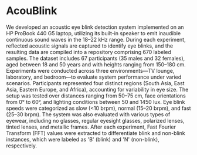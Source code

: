 # AcouBlink
We developed an acoustic eye blink detection system implemented on an HP ProBook 440 G5 laptop, utilizing its built-in speaker to emit inaudible continuous sound waves in the 18–22 kHz range. During each experiment, reflected acoustic signals are captured to identify eye blinks, and the resulting data are compiled into a repository comprising 670 labeled samples. The dataset includes 67 participants (35 males and 32 females), aged between 18 and 50 years and with heights ranging from 150–180 cm. Experiments were conducted across three environments—TV lounge, laboratory, and bedroom—to evaluate system performance under varied scenarios. Participants represented four distinct regions (South Asia, East Asia, Eastern Europe, and Africa), accounting for variability in eye size. The setup was tested over distances ranging from 50–75 cm, face orientations from 0° to 60°, and lighting conditions between 50 and 1450 lux. Eye blink speeds were categorized as slow (<10 brpm), normal (15–20 brpm), and fast (25–30 brpm). The system was also evaluated with various types of eyewear, including no glasses, regular eyesight glasses, polarized lenses, tinted lenses, and metallic frames. After each experiment, Fast Fourier Transform (FFT) values were extracted to differentiate blink and non-blink instances, which were labeled as 'B' (blink) and 'N' (non-blink), respectively.
